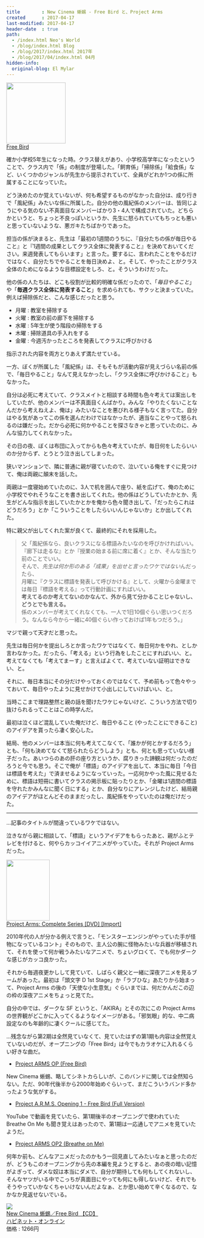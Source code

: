 ```yaml
---
title        : New Cinema 蜥蜴 - Free Bird と、Project Arms
created      : 2017-04-17
last-modified: 2017-04-17
header-date  : true
path:
  - /index.html Neo's World
  - /blog/index.html Blog
  - /blog/2017/index.html 2017年
  - /blog/2017/04/index.html 04月
hidden-info:
  original-blog: El Mylar
---
```


<div class="ad-amazon">
  <div class="ad-amazon-image">
    <a href="https://www.amazon.co.jp/dp/B00005IX3E?tag=neos21-22&amp;linkCode=osi&amp;th=1&amp;psc=1">
      <img src="https://m.media-amazon.com/images/I/21NKCTSJCVL._SL160_.jpg" width="156" height="160">
    </a>
  </div>
  <div class="ad-amazon-info">
    <div class="ad-amazon-title">
      <a href="https://www.amazon.co.jp/dp/B00005IX3E?tag=neos21-22&amp;linkCode=osi&amp;th=1&amp;psc=1">Free Bird</a>
    </div>
  </div>
</div>

確か小学校5年生になった時。クラス替えがあり、小学校高学年になったということで、クラス内で「係」の制度が登場した。「飼育係」「掃除係」「給食係」など、いくつかのジャンルが先生から提示されていて、全員がどれか1つの係に所属することになっていた。

どう決めたのか覚えていないが、何も希望するものがなかった自分は、成り行きで「風紀係」みたいな係に所属した。自分の他の風紀係のメンバーは、皆同じようにやる気のない不真面目なメンバーばかり3・4人で構成されていた。どちらかというと、ちょっと不良っぽいというか、先生に怒られていてもちっとも悪いと思っていないような、悪ガキたちばかりであった。

担当の係が決まると、先生は「最初の1週間のうちに、『自分たちの係が毎日やること』と『1週間の成果としてクラス全体に発表すること』を決めておいてください。来週発表してもらいます」と言った。要するに、言われたことをやるだけではなく、自分たちでやることを毎日決めよ、と。そして、やったことがクラス全体のためになるような目標設定をしろ、と。そういうわけだった。

他の係の人たちは、どこも役割が比較的明確な係だったので、「*毎日やること*」や「**毎週クラス全体に発表すること**」を求められても、サクッと決まっていた。例えば掃除係だと、こんな感じだったと思う。

- 月曜 : 教室を掃除する
- 火曜 : 教室の前の廊下を掃除する
- 水曜 : 5年生が使う階段の掃除をする
- 木曜 : 掃除道具の手入れをする
- 金曜 : 今週汚かったところを発表してクラスに呼びかける

指示された内容を両方とりあえず満たせている。

一方、ぼくが所属した「風紀係」は、そもそもが活動内容が見えづらい名前の係で、「毎日やること」なんて見えなかったし、「クラス全体に呼びかけること」もなかった。

自分は必死に考えていて、クラスメイトと相談する時間も色々考えては案出しをしていたが、他のメンバーは不真面目くんばかり。みんな「やりたくないことなんだから考えねえよ、俺は」みたいなことを悪びれる様子もなく言ってた。自分はやる気があってこの係を選んだわけではなかったが、適当なことやって怒られるのは嫌だった。だから必死に何かやることを探さなきゃと思っていたのに、みんな協力してくれなかった。

その日の夜、ぼくは布団に入ってからも色々考えていたが、毎日何をしたらいいのか分からず、とうとう泣き出してしまった。

狭いマンションで、隣に普通に親が寝ていたので、泣いている俺をすぐに見つけて、俺は両親に顛末を話した。

両親は一度寝始めていたのに、3人で机を囲んで座り、紙を広げて、俺のために小学校でやれそうなことを書き出してくれた。他の係はどうしていたかとか、先生がどんな指示を出していたかとかを俺から色々聞き出して、「だったらこれはどうだろう」とか「こういうことをしたらいいんじゃないか」とか出してくれた。

特に親父が出してくれた案が良くて、最終的にそれを採用した。

> 父「風紀係なら、良いクラスになる標語みたいなのを呼びかければいい。  
> 『廊下は走るな』とか『授業の始まる前に席に着く』とか、そんな当たり前のことでいい。  
> そんで、*先生は何か形のある「成果」を出せと言ったワケではない*んだったら、  
> 月曜に『クラスに標語を発表して呼びかける』として、火曜から金曜までは毎日『標語を考える』って行動計画にすればいい。  
> **考えてるのか考えてないのかなんて、外から見て分かることじゃないし、どうとでも言える。**  
> 係のメンバーが考えてくれなくても、一人で1日10個ぐらい思いつくだろう。なんなら今から一緒に40個ぐらい作っておけば1年もつだろう。」

マジで親って天才だと思った。

先生は毎日何かを提出しろとか言ったワケではなくて、毎日何かをやれ、としか言わなかった。だったら、「考える」という行為をしたことにすればいい、と。考えてなくても「考えてまーす」と言えばよくて、考えていない証明はできない、と。

それに、毎日本当にその分だけやっておくのではなくて、予め前もって色々やっておいて、毎日やったように見せかけて小出しにしていけばいい、と。

当時ここまで理路整然と親の話を聞けたワケじゃないけど、こういう方法で切り抜けられるってことはこの時学んだ。

最初は泣くほど混乱していた俺だけど、毎日やること (やったことにできること) のアイデアを貰ったら凄く安心した。

結局、他のメンバーは本当に何も考えてこなくて、「誰かが何とかするだろう」とも、「何も決めてなくて怒られたらどうしよう」とも、何とも思っていない様子だった。あいつらのあの肝の座り方というか、腐りきった諦観は何だったのだろうと今でも思う。そこで俺が「標語」のアイデアを出して、本当に毎日「今日は標語を考えた」で済ませるようになっていった。一応何かやった風に見せるために、標語は短冊に書いてクラスの掲示板に貼ったりとか、「金曜は1週間の標語を守れたかみんなに聞く日にする」とか、自分なりにアレンジしたけど、結局親のアイデアがほとんどそのままだったし、風紀係をやっていたのは俺だけだった。

-----

…記事のタイトルが間違っているワケではない。

泣きながら親に相談して、「標語」というアイデアをもらったあと、親がふとテレビを付けると、何やらカッコイイアニメがやっていた。それが Project Arms だった。

<div class="ad-amazon">
  <div class="ad-amazon-image">
    <a href="https://www.amazon.co.jp/dp/B076DLDRKB?tag=neos21-22&amp;linkCode=osi&amp;th=1&amp;psc=1">
      <img src="https://m.media-amazon.com/images/I/61zjFM6Oe1L._SL160_.jpg" width="114" height="160">
    </a>
  </div>
  <div class="ad-amazon-info">
    <div class="ad-amazon-title">
      <a href="https://www.amazon.co.jp/dp/B076DLDRKB?tag=neos21-22&amp;linkCode=osi&amp;th=1&amp;psc=1">Project Arms: Complete Series [DVD] [Import]</a>
    </div>
  </div>
</div>

2010年代の人が分かる例えで言うと、「モンスターエンジンがやっていた手が怪物になっているコント」そのもので、主人公の腕に怪物みたいな兵器が移植されて、それを使って何か戦うみたいなアニメで、ちょいグロくて、でも何かダークな感じがカッコ良かった。

それから毎週夜更かしして見ていて、しばらく親父と一緒に深夜アニメを見るブームがあった。最初は「頭文字 D 1st Stage」か「ラブひな」あたりから始まって、Project Arms の後の「天使な小生意気」ぐらいまでは、何だかんだこの辺の枠の深夜アニメをちょっと見てた。

自分の中では、ダークな SF というと、「AKIRA」とその次にこの Project Arms の世界観がどこかに入ってくるようなイメージがある。「邪気眼」的な、中二病設定なのも年齢的に凄くクールに感じてた。

…残念ながら第2期は全然見ていなくて、見ていたはずの第1期も内容は全然覚えていないのだが、オープニングの「Free Bird」は今でもカラオケに入れるくらい好きな曲だ。

- [Project ARMS OP (Free Bird)](https://youtube.com/watch?v=w3PhuNEzUDA)

New Cinema 蜥蜴、略してシネトカらしいが、このバンドに関しては全然知らない。ただ、90年代後半から2000年始めぐらいって、まだこういうバンド多かったような気がする。

- [Project A.R.M.S. Opening 1 - Free Bird (Full Version)](https://youtube.com/watch?v=5rAOVzWKS-I)

YouTube で動画を見ていたら、第1期後半のオープニングで使われていた Breathe On Me も聞き覚えはあったので、第1期は一応通しでアニメを見ていたようだ。

- [Project ARMS OP2 (Breathe on Me)](https://youtube.com/watch?v=AmgIlsv9mvs)

何年か前も、どんなアニメだったのかもう一回見直してみたいなぁと思ったのだが、どうもこのオープニングから先の本編を見ようとすると、あの夜の暗い記憶がよぎって、ダメな奴は本当にダメで、自分が期待しても何もしてくれないし、そんなヤツがいる中でこっちが真面目にやっても何にも得しないけど、それでもそうやっていかなくちゃいけないんだよなぁ、とか思い始めて辛くなるので、なかなか見返せないでいる。

<div class="ad-rakuten">
  <div class="ad-rakuten-image">
    <a href="https://hb.afl.rakuten.co.jp/hgc/g00q0ui2.waxyc9f8.g00q0ui2.waxydef7/?pc=https%3A%2F%2Fitem.rakuten.co.jp%2Fes-toys%2F10020218%2F&amp;m=http%3A%2F%2Fm.rakuten.co.jp%2Fes-toys%2Fi%2F11351355%2F">
      <img src="https://thumbnail.image.rakuten.co.jp/@0_mall/es-toys/cabinet/218/10020218.jpg?_ex=128x128">
    </a>
  </div>
  <div class="ad-rakuten-info">
    <div class="ad-rakuten-title">
      <a href="https://hb.afl.rakuten.co.jp/hgc/g00q0ui2.waxyc9f8.g00q0ui2.waxydef7/?pc=https%3A%2F%2Fitem.rakuten.co.jp%2Fes-toys%2F10020218%2F&amp;m=http%3A%2F%2Fm.rakuten.co.jp%2Fes-toys%2Fi%2F11351355%2F">New Cinema 蜥蜴／Free Bird 【CD】</a>
    </div>
    <div class="ad-rakuten-shop">
      <a href="https://hb.afl.rakuten.co.jp/hgc/g00q0ui2.waxyc9f8.g00q0ui2.waxydef7/?pc=https%3A%2F%2Fwww.rakuten.co.jp%2Fes-toys%2F&amp;m=http%3A%2F%2Fm.rakuten.co.jp%2Fes-toys%2F">ハピネット・オンライン</a>
    </div>
    <div class="ad-rakuten-price">価格 : 1266円</div>
  </div>
</div>
